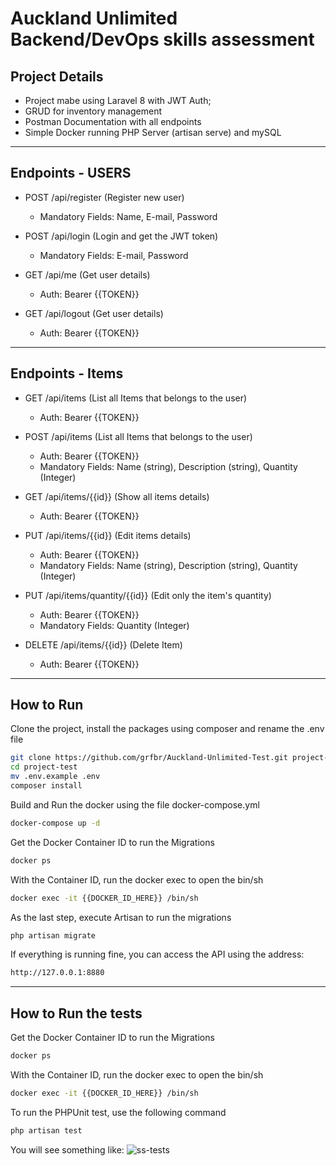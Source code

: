 # Auckland Unlimited Backend/DevOps skills assessment

## Project Details
- Project mabe using Laravel 8 with JWT Auth;
- GRUD for inventory management
- Postman Documentation with all endpoints
- Simple Docker running PHP Server (artisan serve) and mySQL

---

## Endpoints - USERS
* POST /api/register (Register new user)
    * Mandatory Fields: Name, E-mail, Password

* POST /api/login (Login and get the JWT token)
    * Mandatory Fields: E-mail, Password

* GET /api/me (Get user details)
    * Auth: Bearer {{TOKEN}}

* GET /api/logout (Get user details)
    * Auth: Bearer {{TOKEN}}

---

## Endpoints - Items
* GET /api/items (List all Items that belongs to the user)
    * Auth: Bearer {{TOKEN}}

* POST /api/items (List all Items that belongs to the user)
    * Auth: Bearer {{TOKEN}}
    * Mandatory Fields: Name (string), Description (string), Quantity (Integer)

* GET /api/items/{{id}} (Show all items details)
    * Auth: Bearer {{TOKEN}}

* PUT /api/items/{{id}} (Edit items details)
    * Auth: Bearer {{TOKEN}}
    * Mandatory Fields: Name (string), Description (string), Quantity (Integer)

* PUT /api/items/quantity/{{id}} (Edit only the item's quantity)
    * Auth: Bearer {{TOKEN}}
    * Mandatory Fields: Quantity (Integer)

* DELETE /api/items/{{id}} (Delete Item)
    * Auth: Bearer {{TOKEN}}

---

## How to Run

Clone the project, install the packages using composer and rename the .env file
```sh
git clone https://github.com/grfbr/Auckland-Unlimited-Test.git project-test
cd project-test
mv .env.example .env
composer install
```

Build and Run the docker using the file docker-compose.yml
```sh
docker-compose up -d
```

Get the Docker Container ID to run the Migrations
```sh
docker ps
```

With the Container ID, run the docker exec to open the bin/sh
```sh
docker exec -it {{DOCKER_ID_HERE}} /bin/sh
```
As the last step, execute Artisan to run the migrations
```sh
php artisan migrate
```

If everything is running fine, you can access the API using the address:
```sh
http://127.0.0.1:8880
```

---

## How to Run the tests

Get the Docker Container ID to run the Migrations
```sh
docker ps
```

With the Container ID, run the docker exec to open the bin/sh
```sh
docker exec -it {{DOCKER_ID_HERE}} /bin/sh
```

To run the PHPUnit test, use the following command
```sh
php artisan test
```

You will see something like:
![ss-tests](https://i.ibb.co/1sQGdhk/Screen-Shot-2021-07-18-at-10-42-41-PM.png)
